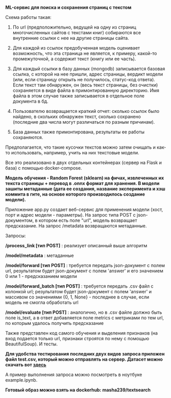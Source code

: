 **ML-сервис для поиска и сохранения страниц с текстом**

Схема работы такая:

1. По url (предположительно, ведущей на одну из страниц многочисленных сайтов с текстами книг) собираются все внутренние ссылки с нее на другие страницы сайта.

2. Для каждой из ссылок предобученная модель оценивает возможность, что эта страница не является, к примеру, какой-то промежуточной, а содержит текст (книгу или ее часть). 

3. Для каждый ссылки в базу данных (mongodb) записывается базовая ссылка, с которой на нее пришли, адрес страницы, вердикт модели (или, если страницу открыть не получилось, статус-код ответа). Если текст там обнаружен, он (весь текст страницы, без очистки) сохраняется в виде файла в примонтированную директорию. Имя файла в этом случае также записывается в отдельное поле документа в бд. 

4. Пользователю возвращается краткий отчет: сколько ссылок было найдено, в скольких обнаружен текст, сколько сохранено (последние два числа могут различаться по разным причинам).

5. База данных также примонтирована, результаты ее работы сохраняются.


Предполагается, что такие кусочки текстов можно затем очищать и как-то использовать, например, учить на них текстовые модели.


Все это реализовано в двух отдельных контейнерах (сервер на Flask и база) с помощью docker-compose.


**Модель обучения - Random Forest (sklearn) на фичах, извлеченных их текста страницы + перевод в .onnx формат для хранения. В модели зашиты метаданные (дата ее создания, название эксперимента и хэш коммита в гите, на основе которого производилось создание модели).**

Приложение app.py создает веб-сервис для применения модели (хост, порт и адрес модели - параметры). На запрос типа POST с json-документом, в котором есть поле "url", модель возвращает предсказание. На запрос /metadata возвращаются метаданные. 

Запросы:

**/process_link [тип POST]** : реализует описанный выше алгоритм

**/model/metadata** : метаданные

**/model/forward [тип POST]** : требуется передать json-документ с полем url, результатом будет json-документ с полем 'answer' и его значением 0 или 1 - предсказанием модели

**/model/forward_batch [тип POST]** : требуется передать .csv файл с колонкой url; результатом будет json-документ с полем 'answer' и массивом со значениями {0, 1, None} - последнее в случае, если модель не смогла обработать url

**/model/evaluate [тип POST]** : аналогично, но в .csv файле должно быть поле is_text, а в ответ добавляется поле metrics c метриками по тем url, по которым удалось получить предсказание

Также представлен код самого обучения и выделения признаков (на вход подается только url, признаки строятся по нему с помощью BeautifulSoup). И тесты. 

**Для удобства тестирования последних двух видов запроса приложен файл test.csv, который можно отправлять на сервер. Датасет можно скачать вот [здесь](https://drive.google.com/file/d/1jGdyroDIz3iLT_pbw86IfVwhIW4vHMRs/view?usp=sharing)**

А пример выполнения запроса можно посмотреть в ноутбуке example.ipynb.

**Готовый образ можно взять на dockerhub: masha239/textsearch**


